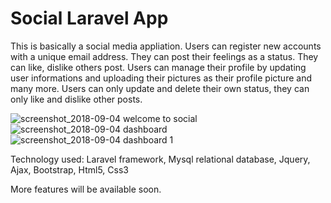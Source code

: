 # Social Laravel App

This is basically a social media appliation. Users can register new accounts with a unique email address. 
They can post their feelings as a status. They can like, dislike others post. Users can manage their profile by updating user informations and uploading their pictures as their profile picture and many more.
Users can only update and delete their own status, they can only like and dislike other posts.

![screenshot_2018-09-04 welcome to social](https://user-images.githubusercontent.com/21248324/45078350-9b212080-b111-11e8-99e1-36170c809168.png)
![screenshot_2018-09-04 dashboard](https://user-images.githubusercontent.com/21248324/45078348-9a888a00-b111-11e8-8d53-926162b8891a.png)
![screenshot_2018-09-04 dashboard 1](https://user-images.githubusercontent.com/21248324/45078347-99eff380-b111-11e8-935f-899990f0b7a8.png)

Technology used: 
Laravel framework, Mysql relational database, Jquery, Ajax, Bootstrap, Html5, Css3

More features will be available soon.
